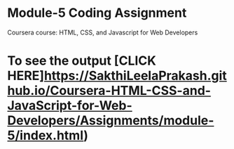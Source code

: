 
# Module-5 Coding Assignment

Coursera course: HTML, CSS, and Javascript for Web Developers

# To see the output [CLICK HERE]https://SakthiLeelaPrakash.github.io/Coursera-HTML-CSS-and-JavaScript-for-Web-Developers/Assignments/module-5/index.html)
